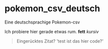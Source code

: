 # pokemon_csv_deutsch
Eine deutschsprachige Pokemon-csv

Ich probiere hier gerade etwas rum.
**fett**
*kursiv*
> Eingerücktes Zitat?
'test ist das hier code?'
